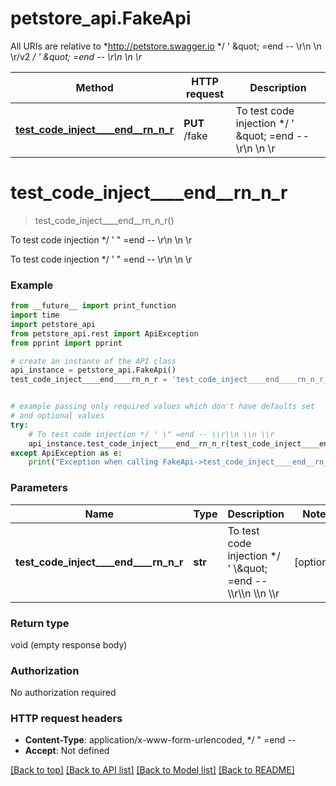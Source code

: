 # petstore_api.FakeApi

All URIs are relative to *http://petstore.swagger.io */ &#39; \&quot; &#x3D;end -- \\r\\n \\n \\r/v2 */ &#39; \&quot; &#x3D;end -- \\r\\n \\n \\r*

Method | HTTP request | Description
------------- | ------------- | -------------
[**test_code_inject____end__rn_n_r**](FakeApi.md#test_code_inject____end__rn_n_r) | **PUT** /fake | To test code injection */ &#39; \&quot; &#x3D;end -- \\r\\n \\n \\r


# **test_code_inject____end__rn_n_r**
> test_code_inject____end__rn_n_r()

To test code injection */ ' \" =end -- \\r\\n \\n \\r

To test code injection */ ' \" =end -- \\r\\n \\n \\r

### Example


```python
from __future__ import print_function
import time
import petstore_api
from petstore_api.rest import ApiException
from pprint import pprint

# create an instance of the API class
api_instance = petstore_api.FakeApi()
test_code_inject____end____rn_n_r = 'test_code_inject____end____rn_n_r_example' # str | To test code injection */ ' \\\" =end -- \\\\r\\\\n \\\\n \\\\r (optional)


# example passing only required values which don't have defaults set
# and optional values
try:
    # To test code injection */ ' \" =end -- \\r\\n \\n \\r
    api_instance.test_code_inject____end__rn_n_r(test_code_inject____end____rn_n_r=test_code_inject____end____rn_n_r)
except ApiException as e:
    print("Exception when calling FakeApi->test_code_inject____end__rn_n_r: %s\n" % e)

```

### Parameters

Name | Type | Description  | Notes
------------- | ------------- | ------------- | -------------
 **test_code_inject____end____rn_n_r** | **str**| To test code injection */ &#39; \\\&quot; &#x3D;end -- \\\\r\\\\n \\\\n \\\\r | [optional]

### Return type

void (empty response body)

### Authorization

No authorization required

### HTTP request headers

 - **Content-Type**: application/x-www-form-urlencoded, */  \" =end --       
 - **Accept**: Not defined

[[Back to top]](#) [[Back to API list]](../README.md#documentation-for-api-endpoints) [[Back to Model list]](../README.md#documentation-for-models) [[Back to README]](../README.md)

